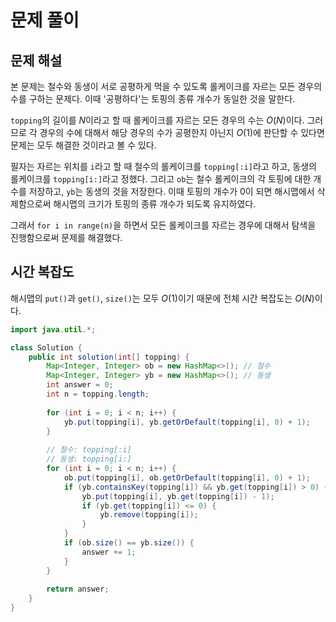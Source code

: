 # 문제 풀이

## 문제 해설

본 문제는 철수와 동생이 서로 공평하게 먹을 수 있도록 롤케이크를 자르는 모든 경우의 수를 구하는 문제다. 이때 '공평하다'는 토핑의 종류 개수가 동일한 것을 말한다.

`topping`의 길이를 $N$이라고 할 때 롤케이크를 자르는 모든 경우의 수는 $O(N)$이다. 그러므로 각 경우의 수에 대해서 해당 경우의 수가 공평한지 아닌지 $O(1)$에 판단할 수 있다면 문제는 모두 해결한 것이라고 볼 수 있다.

필자는 자르는 위치를 `i`라고 할 때 철수의 롤케이크를 `topping[:i]`라고 하고, 동생의 롤케이크를 `topping[i:]`라고 정했다. 그리고 `ob`는 철수 롤케이크의 각 토핑에 대한 개수를 저장하고, `yb`는 동생의 것을 저장한다. 이때 토핑의 개수가 0이 되면 해시맵에서 삭제함으로써 해시맵의 크기가 토핑의 종류 개수가 되도록 유지하였다.

그래서 `for i in range(n)`을 하면서 모든 롤케이크를 자르는 경우에 대해서 탐색을 진행함으로써 문제를 해결했다.

## 시간 복잡도

해시맵의 `put()`과 `get()`, `size()`는 모두 $O(1)$이기 때문에 전체 시간 복잡도는 $O(N)$이다.

```java
import java.util.*;

class Solution {
    public int solution(int[] topping) {
        Map<Integer, Integer> ob = new HashMap<>(); // 철수
        Map<Integer, Integer> yb = new HashMap<>(); // 동생
        int answer = 0;
        int n = topping.length;
        
        for (int i = 0; i < n; i++) {
            yb.put(topping[i], yb.getOrDefault(topping[i], 0) + 1);
        }
        
        // 철수: topping[:i]
        // 동생: topping[i:]
        for (int i = 0; i < n; i++) {
            ob.put(topping[i], ob.getOrDefault(topping[i], 0) + 1);
            if (yb.containsKey(topping[i]) && yb.get(topping[i]) > 0) {
                yb.put(topping[i], yb.get(topping[i]) - 1);
                if (yb.get(topping[i]) <= 0) {
                    yb.remove(topping[i]);
                }
            }
            if (ob.size() == yb.size()) {
                answer += 1;
            }
        }
        
        return answer;
    }
}
```